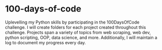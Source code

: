 # 100-days-of-code
Uplevelling my Python skills by participating in the 100DaysOfCode challenge. I will create folders for each project created throughout this challenge. Projects span a variety of topics from web scraping, web dev, python scripting, OOP, data science, and more. Additionally, I will maintain a log to document my progress every day.
